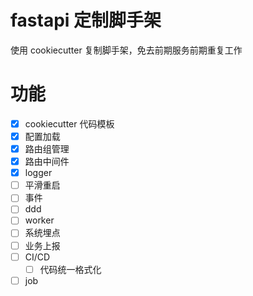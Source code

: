 # fastapi 定制脚手架

使用 cookiecutter 复制脚手架，免去前期服务前期重复工作

# 功能

- [x] cookiecutter 代码模板
- [x] 配置加载
- [x] 路由组管理
- [x] 路由中间件
- [x] logger
- [ ] 平滑重启
- [ ] 事件
- [ ] ddd
- [ ] worker
- [ ] 系统埋点
- [ ] 业务上报
- [ ] CI/CD
  - [ ] 代码统一格式化
- [ ] job
